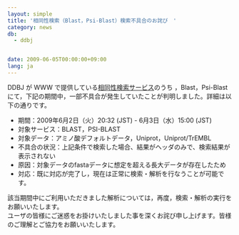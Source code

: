 ```yaml
---
layout: simple
title: '相同性検索（Blast，Psi-Blast）検索不具合のお詫び　'
category: news
db:
  - ddbj


date: 2009-06-05T00:00:00+09:00
lang: ja
---
```


DDBJ が WWW で提供している<a href="/searches.html" target="_blank">相同性検索サービス</a>のうち ，Blast，Psi-Blast にて，下記の期間中，一部不具合が発生していたことが判明しました。詳細は以下の通りです。

<ul>
    <li>期間：2009年6月2日（火）20:32 (JST) - 6月3日（水）15:00 (JST) </li>
    <li>対象サービス：BLAST，PSI-BLAST </li>
    <li>対象データ：アミノ酸デフォルトデータ，Uniprot，Uniprot/TrEMBL </li>
    <li>不具合の状況：上記条件で検索した場合、結果がヘッダのみで、検索結果が表示されない </li>
    <li>原因：対象データのfastaデータに想定を超える長大データが存在したため </li>
    <li>対応：既に対応が完了し，現在は正常に検索・解析を行なうことが可能です。 </li>
</ul>

<p>該当期間中にご利用いただきました解析については，再度，検索・解析の実行をお願いいたします。<br>ユーザの皆様にご迷惑をお掛けいたしました事を深くお詫び申し上げます。皆様のご理解とご協力をお願いいたします。</p>
